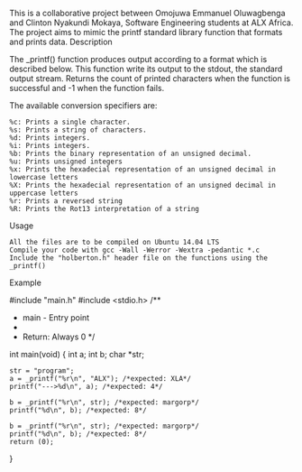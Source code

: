 This is a collaborative project between Omojuwa Emmanuel Oluwagbenga and Clinton Nyakundi Mokaya, Software Engineering students at ALX Africa. The project aims to mimic the printf standard library function that formats and prints data.
Description

The _printf() function produces output according to a format which is described below. This function write its output to the stdout, the standard output stream. Returns the count of printed characters when the function is successful and -1 when the function fails.

The available conversion specifiers are:

    %c: Prints a single character.
    %s: Prints a string of characters.
    %d: Prints integers.
    %i: Prints integers.
    %b: Prints the binary representation of an unsigned decimal.
    %u: Prints unsigned integers
    %x: Prints the hexadecial representation of an unsigned decimal in lowercase letters
    %X: Prints the hexadecial representation of an unsigned decimal in uppercase letters
    %r: Prints a reversed string
    %R: Prints the Rot13 interpretation of a string

Usage

    All the files are to be compiled on Ubuntu 14.04 LTS
    Compile your code with gcc -Wall -Werror -Wextra -pedantic *.c
    Include the "holberton.h" header file on the functions using the _printf()

Example


#include "main.h"
#include <stdio.h>
/**
 * main - Entry point
 *
 * Return: Always 0
 */

int main(void)
{
	int a;
	int b;
	char *str;

	str = "program";
	a = _printf("%r\n", "ALX"); /*expected: XLA*/
	printf("--->%d\n", a); /*expected: 4*/

	b = _printf("%r\n", str); /*expected: margorp*/
	printf("%d\n", b); /*expected: 8*/

	b = _printf("%r\n", str); /*expected: margorp*/
	printf("%d\n", b); /*expected: 8*/
	return (0);
}


